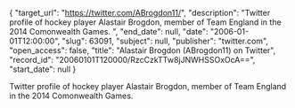 {
  "target_url": "https://twitter.com/ABrogdon11/", 
  "description": "Twitter profile of hockey player Alastair Brogdon, member of Team England in the 2014 Comonwealth Games. ", 
  "end_date": null, 
  "date": "2006-01-01T12:00:00", 
  "slug": 63091, 
  "subject": null, 
  "publisher": "twitter.com", 
  "open_access": false, 
  "title": "Alastair Brogdon (ABrogdon11) on Twitter", 
  "record_id": "20060101T120000/RzcCzkTTw8jJNWHSSOxOcA==", 
  "start_date": null
}

Twitter profile of hockey player Alastair Brogdon, member of Team England in the 2014 Comonwealth Games. 